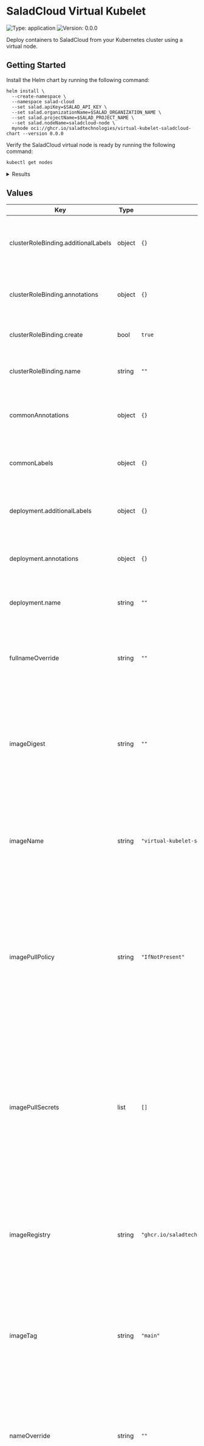 # SaladCloud Virtual Kubelet



![Type: application](https://img.shields.io/badge/Type-application-informational?style=flat-square)  ![Version: 0.0.0](https://img.shields.io/badge/Version-0.0.0-informational?style=flat-square) 

Deploy containers to SaladCloud from your Kubernetes cluster using a virtual node.

## Getting Started

Install the Helm chart by running the following command:

   ```shell
   helm install \
     --create-namespace \
     --namespace salad-cloud
     --set salad.apiKey=$SALAD_API_KEY \
     --set salad.organizationName=$SALAD_ORGANIZATION_NAME \
     --set salad.projectName=$SALAD_PROJECT_NAME \
     --set salad.nodeName=saladcloud-node \
     mynode oci://ghcr.io/saladtechnologies/virtual-kubelet-saladcloud-chart --version 0.0.0
   ```

Verify the SaladCloud virtual node is ready by running the following command:

   ```sh
   kubectl get nodes
   ```

   <details>
   <summary>Results</summary>

   ```shell
   NAME                                   STATUS    ROLES     AGE       VERSION
   saladcloud-node                        Ready     agent     1m        v1.0.0
   ```

   </details>

## Values

| Key | Type | Default | Description |
|-----|------|---------|-------------|
| clusterRoleBinding.additionalLabels | object | `{}` | Additional labels to add to the cluster role binding. See the [Kubernetes documentation](https://kubernetes.io/docs/concepts/overview/working-with-objects/labels/) for more information about labels. |
| clusterRoleBinding.annotations | object | `{}` | Annotations to add to the cluster role binding. See the [Kubernetes documentation](https://kubernetes.io/docs/concepts/overview/working-with-objects/annotations/) for more information about annotations. |
| clusterRoleBinding.create | bool | `true` | Specifies whether a cluster role binding for the service account should be created. |
| clusterRoleBinding.name | string | `""` | The name of the cluster role binding. If undefined or empty, defaults to the fullname template. |
| commonAnnotations | object | `{}` | Common annotations to add to all resources. See the [Kubernetes documentation](https://kubernetes.io/docs/concepts/overview/working-with-objects/annotations/) for more information about annotations. |
| commonLabels | object | `{}` | Common labels to add to all resources. See the [Kubernetes documentation](https://kubernetes.io/docs/concepts/overview/working-with-objects/labels/) for more information about labels. |
| deployment.additionalLabels | object | `{}` | Additional labels to add to the deployment. See the [Kubernetes documentation](https://kubernetes.io/docs/concepts/overview/working-with-objects/labels/) for more information about labels. |
| deployment.annotations | object | `{}` | Annotations to add to the deployment. See the [Kubernetes documentation](https://kubernetes.io/docs/concepts/overview/working-with-objects/annotations/) for more information about annotations. |
| deployment.name | string | `""` | The name of the deployment. If undefined or empty, defaults to the fullname template. |
| fullnameOverride | string | `""` | Overrides the fullname template. This is used as the default resource name. When undefined or empty, this defaults to the Helm release name combined with the name template (see `nameOverride`). |
| imageDigest | string | `""` | The image digest for the SaladCloud Virtual Kubelet container that runs on one of your Kubernetes cluster's worker nodes. This may be used in place of `imageTag` to specify a specific image version. See the [Kubernetes documentation](https://kubernetes.io/docs/concepts/containers/images/) for more information about images. |
| imageName | string | `"virtual-kubelet-saladcloud"` | The image name for the SaladCloud Virtual Kubelet container that runs on one of your Kubernetes cluster's worker nodes. This is appended to the `imageRegistry`. See the [Kubernetes documentation](https://kubernetes.io/docs/concepts/containers/images/) for more information about images. |
| imagePullPolicy | string | `"IfNotPresent"` | The image pull policy for the SaladCloud Virtual Kubelet container that runs on one of your Kubernetes cluster's worker nodes. The default is `IfNotPresent`, which skips pulling the SaladCloud Virtual Kubelet image if it already exists on the Kubernetes cluster's worker node. See the [Kubernetes documentation](https://kubernetes.io/docs/concepts/containers/images/#image-pull-policy) for more information about the image pull policy. |
| imagePullSecrets | list | `[]` | The image pull secrets for the SaladCloud Virtual Kubelet container that runs on one of your Kubernetes cluster's worker nodes. The default image repository on the GitHub Container Registry is public and does not require a secret. Use this if you override the image repository (`imageRegistry` and `imageName`) and it is private. See the [Kubernetes documentation](https://kubernetes.io/docs/concepts/containers/images/#using-a-private-registry) for more information about private images. |
| imageRegistry | string | `"ghcr.io/saladtechnologies"` | The image registry for the SaladCloud Virtual Kubelet container that runs on one of your Kubernetes cluster's worker nodes. This is prepended to the `imageName`. See the [Kubernetes documentation](https://kubernetes.io/docs/concepts/containers/images/) for more information about images. |
| imageTag | string | `"main"` | The image tag for the SaladCloud Virtual Kubelet container that runs on one of your Kubernetes cluster's worker nodes. This defaults to the chart's `version`. This is ignored when `imageDigest` is defined and not empty. See the [Kubernetes documentation](https://kubernetes.io/docs/concepts/containers/images/) for more information about images. |
| nameOverride | string | `""` | Overrides the name template. This is used as the value of the `app.kubernetes.io/name` annotation and in the fullname template (with the Helm release name). When undefined or empty, this defaults to the value "virtual-kubelet-saladcloud". |
| namespaceOverride | string | `""` | Overrides the namespace. When undefined or empty, this defaults to the target namespace of the Helm release. |
| pod.additionalLabels | object | `{}` | Additional labels to add to the pod. See the [Kubernetes documentation](https://kubernetes.io/docs/concepts/overview/working-with-objects/labels/) for more information about labels. |
| pod.affinity | object | `{}` | The affinity constraints to control scheduling the SaladCloud Virtual Kubelet pod on one of your Kubernetes cluster's worker nodes. |
| pod.annotations | object | `{}` | Annotations to add to the pod. See the [Kubernetes documentation](https://kubernetes.io/docs/concepts/overview/working-with-objects/annotations/) for more information about annotations. |
| pod.containerSecurityContext | object | `{}` | The security context to apply to the SaladCloud Virtual Kubelet container. |
| pod.nodeSelector | object | `{"kubernetes.io/arch":"amd64","kubernetes.io/os":"linux"}` | The node constraints to control scheduling the SaladCloud Virtual Kubelet pod on one of your Kubernetes cluster's worker nodes. |
| pod.podSecurityContext | object | `{}` | The security context to apply to the SaladCloud Virtual Kubelet pod. |
| pod.priorityClassName | string | `""` | The priority class name of the SaladCloud Virtual Kubelet pod. |
| pod.resources | object | `{}` | The resource constraints of the SaladCloud Virtual Kubelet pod. |
| pod.schedulerName | string | `""` | The name of the Kubernetes scheduler to handle scheduling the SaladCloud Virtual Kubelet pod on one of your Kubernetes cluster's worker nodes. |
| pod.tolerations | list | `[]` | The tolerations to apply to the SaladCloud Virtual Kubelet pod. |
| pod.volumeMounts | list | `[]` | The additional volume mounts to add to the SaladCloud Virtual Kubelet container. |
| pod.volumes | list | `[]` | The additional volumes to add to the SaladCloud Virtual Kubelet pod. |
| salad.apiKey | string | `""` | The SaladCloud API key used by the SaladCloud Virtual Kubelet to manage container group deployments. The API key must be associated with a user account with access to the organization and project (see `salad.organizationName` and `salad.projectName`). |
| salad.debug | bool | `false` | Specifies whether debug logging is enabled in the SaladCloud Virtual Kubelet. |
| salad.nodeName | string | `""` | The Kubernetes node name used by the SaladCloud Virtual Kubelet. |
| salad.organizationName | string | `""` | The SaladCloud organization name used by the SaladCloud Virtual Kubelet to manage container group deployments. |
| salad.projectName | string | `""` | The SaladCloud project name used by the SaladCloud Virtual Kubelet to manage container group deployments. |
| secret.additionalLabels | object | `{}` | Additional labels to add to the secret. See the [Kubernetes documentation](https://kubernetes.io/docs/concepts/overview/working-with-objects/labels/) for more information about labels. |
| secret.annotations | object | `{}` | Annotations to add to the secret. See the [Kubernetes documentation](https://kubernetes.io/docs/concepts/overview/working-with-objects/annotations/) for more information about annotations. |
| secret.create | bool | `true` | Specifies whether a secret for the SaladCloud API key should be created. |
| secret.name | string | `""` | The name of the secret. If undefined or empty, defaults to the fullname template. |
| serviceAccount.additionalLabels | object | `{}` | Additional labels to add to the service account. See the [Kubernetes documentation](https://kubernetes.io/docs/concepts/overview/working-with-objects/labels/) for more information about labels. |
| serviceAccount.annotations | object | `{}` | Annotations to add to the service account. See the [Kubernetes documentation](https://kubernetes.io/docs/concepts/overview/working-with-objects/annotations/) for more information about annotations. |
| serviceAccount.create | bool | `true` | Specifies whether a service account should be created. |
| serviceAccount.name | string | `""` | The name of the service account. If undefined or empty and `serviceAccount.create` is `true`, defaults to the fullname template. If undefined or empty and `serviceAccount.create` is `false`, defaults to the "default" service account in the target namespace. |

## Requirements

Kubernetes: `>=v1.29.0-0`



## Source Code

* <https://github.com/SaladTechnologies/virtual-kubelet-saladcloud>

## Maintainers

| Name | Email | Url |
| ---- | ------ | --- |
| Salad Chefs | <dev@salad.com> | <https://salad.com/> |
